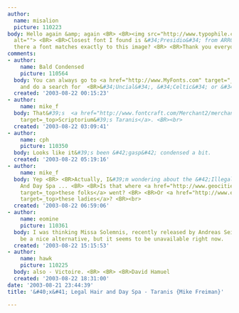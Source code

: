 ```yaml
---
author:
  name: misalion
  picture: 110223
body: Hello again &amp; again <BR> <BR><img src="http://www.typophile.com/forums/messages/83/14555.jpg"
  alt=""> <BR> <BR>Closest font I found is &#34;Presidio&#34; from ARROYO-STYLE. <BR>Is
  there a font matches exactly to this image? <BR> <BR>Thank you everyone! <BR>
comments:
- author:
    name: Bald Condensed
    picture: 110564
  body: You can always go to <a href="http://www.MyFonts.com" target="_blank">www.MyFonts.com</a>
    and do a search for  <BR>&#34;Uncial&#34;, &#34;Celtic&#34; or &#34;Irish.
  created: '2003-08-22 00:15:23'
- author:
    name: mike_f
  body: That&#39;s  <a href="http://www.fontcraft.com/Merchant2/merchant.mv?Screen=PROD&amp;Store_Code=cdstore&amp;Product_Code=taranis"
    target=_top>Scriptorium&#39;s Taranis</a>. <BR><br>
  created: '2003-08-22 03:09:41'
- author:
    name: cph
    picture: 110350
  body: Looks like it&#39;s been &#42;gasp&#42; condensed a bit.
  created: '2003-08-22 05:19:16'
- author:
    name: mike_f
  body: Yep <BR> <BR>Actually, I&#39;m wondering about the &#42;Illegal&#42; Hair
    And Day Spa ... <BR> <BR>Is that where <a href="http://www.geocities.com/tokiland/eghair.htm"
    target=_top>these folks</a> went? <BR> <BR>Or <a href="http://www.ebaumsworld.com/halfshave.html"
    target=_top>these ladies</a>? <BR><br>
  created: '2003-08-22 06:59:06'
- author:
    name: eomine
    picture: 110361
  body: I was thinking Missa Solemnis, recently released by Andreas Seidel, would
    be a nice alternative, but it seems to be unavailable right now.
  created: '2003-08-22 15:15:53'
- author:
    name: hawk
    picture: 110225
  body: also - Victoire. <BR> <BR> <BR>David Hamuel
  created: '2003-08-22 18:31:00'
date: '2003-08-21 23:44:39'
title: '&#40;x&#41; Legal Hair and Day Spa - Taranis {Mike Freiman}'

---
```

